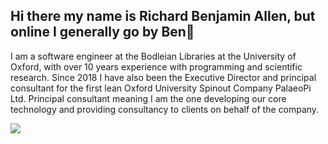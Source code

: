 ## Hi there my name is Richard Benjamin Allen, but online I generally go by Ben👋
I am a software engineer at the Bodleian Libraries at the University of Oxford, with over 10 years experience with programming and scientific research.
Since 2018 I have also been the Executive Director and principal consultant for the first lean Oxford University Spinout Company PalaeoPi Ltd. Principal consultant meaning I am the one developing our core technology and providing consultancy to clients on behalf of the company.

<img src="https://github-readme-stats.vercel.app/api/top-langs/?username=BeebBenjamin"/>

<!--
**BeebBenjamin/BeebBenjamin** is a ✨ _special_ ✨ repository because its `README.md` (this file) appears on your GitHub profile.

Here are some ideas to get you started:

- 🔭 I’m currently working on ...
- 🌱 I’m currently learning ...
- 👯 I’m looking to collaborate on ...
- 🤔 I’m looking for help with ...
- 💬 Ask me about ...
- 📫 How to reach me: ...
- 😄 Pronouns: ...
- ⚡ Fun fact: ...
-->
